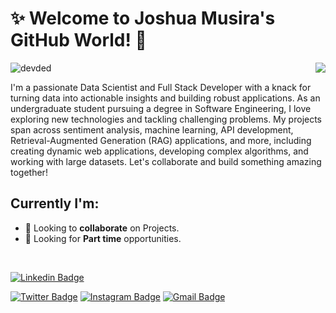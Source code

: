 <h1>✨ Welcome to Joshua Musira's GitHub World! 👋</h1><img  align='right' src="https://i.ibb.co/5x52S7h/Coffee-bitmoji.png">


<p align="left"> <img src="https://komarev.com/ghpvc/?username=S-ayanide" alt="devded" /></p>


  I'm a passionate Data Scientist and Full Stack Developer with a knack for turning data into actionable insights and building robust applications. As an undergraduate student pursuing a degree in Software Engineering, I love exploring new technologies and tackling challenging problems. My projects span across sentiment analysis, machine learning, API development, Retrieval-Augmented Generation (RAG) applications, and more, including creating dynamic web applications, developing complex algorithms, and working with large datasets. Let's collaborate and build something amazing together!

## Currently I'm:
* 🕺 Looking to **collaborate** on Projects.
* 🤔 Looking for **Part time** opportunities.

<br/>

[![Linkedin Badge](https://img.shields.io/badge/-Joshua-blue?style=flat&logo=Linkedin&logoColor=white&link=https://www.linkedin.com/in/joshua-musira-8b5ab5275/)](https://www.linkedin.com/in/joshua-musira-8b5ab5275/)

[![Twitter Badge](https://img.shields.io/badge/-@_s__ayanide-1ca0f1?style=flat&labelColor=1ca0f1&logo=twitter&logoColor=white&link=https://twitter.com/s_ayanide)](https://twitter.com/s_ayanide)
[![Instagram Badge](https://img.shields.io/badge/-@joshuamusira38-purple?style=flat&logo=instagram&logoColor=white&link=https://www.instagram.com/joshuamusira38/)](https://www.instagram.com/joshuamusira38/)
[![Gmail Badge](https://img.shields.io/badge/-joshuamusira01@gmail-c14438?style=flat&logo=Gmail&logoColor=white&link=mailto:joshuamusira01@gmail.com)](mailto:joshuamusira01@gmail.com)


